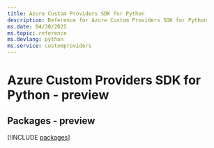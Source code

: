 ```yaml
---
title: Azure Custom Providers SDK for Python
description: Reference for Azure Custom Providers SDK for Python
ms.date: 04/30/2025
ms.topic: reference
ms.devlang: python
ms.service: customproviders
---
```

# Azure Custom Providers SDK for Python - preview
## Packages - preview
[!INCLUDE [packages](custom-providers-index.md)]
